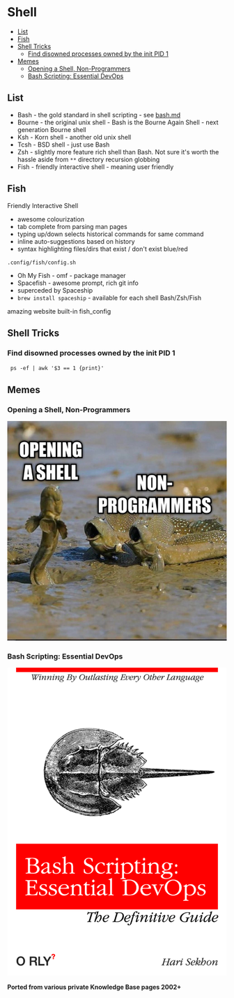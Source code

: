 # Shell

<!-- INDEX_START -->

- [List](#list)
- [Fish](#fish)
- [Shell Tricks](#shell-tricks)
  - [Find disowned processes owned by the init PID 1](#find-disowned-processes-owned-by-the-init-pid-1)
- [Memes](#memes)
  - [Opening a Shell, Non-Programmers](#opening-a-shell-non-programmers)
  - [Bash Scripting: Essential DevOps](#bash-scripting-essential-devops)

<!-- INDEX_END -->

## List

- Bash - the gold standard in shell scripting - see [bash.md](bash.md)
- Bourne - the original unix shell - Bash is the Bourne Again Shell - next generation Bourne shell
- Ksh - Korn shell - another old unix shell
- Tcsh - BSD shell - just use Bash
- Zsh - slightly more feature rich shell than Bash. Not sure it's worth the hassle aside from `**` directory recursion globbing
- Fish - friendly interactive shell - meaning user friendly

## Fish

Friendly Interactive Shell

- awesome colourization
- tab complete from parsing man pages
- typing up/down selects historical commands for same command
- inline auto-suggestions based on history
- syntax highlighting files/dirs that exist / don't exist blue/red

```shell
.config/fish/config.sh
```

- Oh My Fish - omf - package manager
- Spacefish - awesome prompt, rich git info
- superceded by Spaceship
- `brew install spaceship` - available for each shell Bash/Zsh/Fish

amazing website built-in
fish_config

## Shell Tricks

### Find disowned processes owned by the init PID 1

```shell
 ps -ef | awk '$3 == 1 {print}'
```

## Memes

### Opening a Shell, Non-Programmers

![Opening a shell, Non-Programmers](images/opening_a_shell_non_programmers.jpeg)

### Bash Scripting: Essential DevOps

![Bash Scripting: Essential DevOps](images/orly_bash_scripting_essential_devops.png)

**Ported from various private Knowledge Base pages 2002+**
